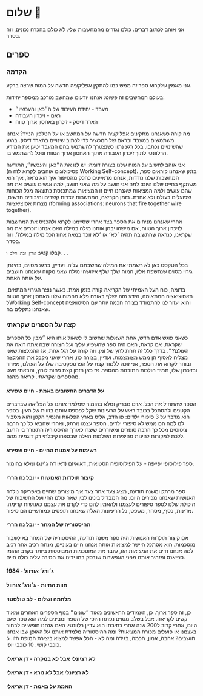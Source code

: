 # שלום 👋

אני אוהב לכתוב דברים. כולם נגזרים מהמחשבות שלי. לא כולם בהכרח נכונים, וזה בסדר.

## ספרים
### הקדמה 
אני מאמין שלקרוא ספר זה ממש כמו להתקין אפליקציה חדשה על המוח שרצה ברקע. 

בעולם המחשבים זה פשוט: אנחנו יודעים שמחשב מורכב ממספר יחידות:
- מעבד - יחידת העיבוד של ה״כאן והעכשיו״
- ראם - זיכרון העבודה
- הארד דיסק - זיכרון באחסון ארוך טווח

מה קורה כשאנחנו מתקינים אפליקציה חדשה על המחשב או על הטלפון הנייד? אנחנו משתמשים במעבד ובראם של המכשיר כדי לכתוב שינויים בהארד דיסק. 
ברגע שהשינויים נכתבו, בכל רגע נתון כשנצטרך להשתמש בהם המעבד יטען את המידע הרלוונטי לתוך זיכרון העבודה מתוך האחסון ארוך הטווח ונוכל להשתמש בו.

אני אוהב לחשוב על המוח שלנו בצורה דומה: 
יש לנו את ה״כאן והעכשיו״, התודעה (פסיכולוגים אוהבים לקרוא לזה ה Working Self-concept).
בזמן שאנחנו קוראים ספר, המחשבות שלנו נודדות, אנחנו מדמיינים כחלק מהסיפור איך הוא נראה, איך הוא משתקף בחיים שלנו היום: למה אני חושב על מה שאני חושב, למה אנשים עושים את מה שהם עושים ולמה המציאות שאנחנו חיים זו המציאות שמתכנסת כתוצאה מכל הכוחות שפועלים בעולם ולא אחרת. בזמן הקריאה, המחשבות יוצרות קשרים וחיבורים חדשים, נוצרות אסוציאציות (forming associations: neurons that fire together wire together). 

אחרי שאנחנו מניחים את הספר בצד אחרי שסיימנו לקרוא ולהכניס את המחשבות לזיכרון ארוך הטווח, אם מישהו יבחן אותנו מילה במילה האם אנחנו זוכרים את מה שקראנו, כנראה שהתשובה תהיה ׳לא׳ או ׳לא זוכר במאה אחוז הכל מילה במילה׳. וזה בסדר. 

קבלו קטע: `ארץ זבת חלב ו...`

בכל הטקסט כאן לא רשמתי את המילה שחשבתם עליה. ועדיין, ברגע מסוים, בהינתן גירוי מסוים שנחשפת אליו, המוח שלך שלף איזושהי מילה שאני מקווה שאנחנו חושבים על אותה האחת. 

בדומה, כוח העל האמיתי של הקריאה קורה בזמן אמת. כאשר נוצר הגירוי המתאים, האסוציאציה המתאימה, הידע הזה ישלף באורח פלא מהמוח שלנו מאחסון ארוך הטווח לWorking Self-concept והוא יעזור לנו להתמודד בצורה חכמה יותר עם הסיטואציה שאנחנו נתקלים בה.

### קצת על הספרים שקראתי 
כשאני פוגש אדם חדש, אחת השאלות שחשוב לי לשאול אותו היא ״מבין כל הספרים שקראת, אם קראת, האם היה ספר שהשפיע עליך ועל הצורה שבה אתה רואה את העולם?״.
בדרך כלל זה תחת לחץ של זמן, וזה קורה על רגל אחת, אז ההמלצות שאני מצליח לאסוף הן ממש מצומצמות. ועדיין, בצורה כזו, אחרי שאני מקבל את ההמלצה ובוחר לקרוא את הספר, אני זוכה ללמוד קצת על הפרספקטיבה שלו על העולם, מאחר ובזיכרון שלו, תמיד הולכות התובנות מהספר.
אז כאן הזמן קצת פחות לוחץ, והבאתי מעט מהספרים שקראתי. קריאה מהנה.

#### על הדברים החשובים באמת - חיים שפירא
הספר שהתחיל את הכל. אדם מבריק ומלא בהומור שמלמד אותנו על הפליאה שבדברים הקטנים ולהסתכל בכובד ראש על הרעיונות שקל לפספס אותם בזווית של העין. בספר הוא מדבר על 3 סיפורי ילדים: פו הדב, אליס בארץ הפלאות והנסיך הקטן והוא מסביר לנו למה הם ממש לא סיפורי ילדים. הספר עצמו מרתק, ואחרי שהביא כל כך הרבה ציטוטים מכל כך הרבה סופרים ומשוררים שיצרו לאורך ההיסטוריה התעורר בי הרעב ללכת למקורות להינות מהיצירות השלמות האלה שבספרו קיבלתי רק דוגמית מהם.

#### רשימות על אמנות החיים - חיים שפירא 
ספר פילוסופי יפייפה - על הפילוסופיה הסטואית, דאואיזם (דאו דה ג׳ינג) ומלא בהומור.

#### קיצור תולדות האנושות - יובל נח הררי
ספר מרתק ומשנה תודעה, מציג צעד אחר צעד איך מיצורים שחיים באפריקה נולדה האנושות שאנחנו מכירים היום. מה המבדיל בינינו לבין שאר עולם החי ועל החשיבות של היכולת שלנו לספר סיפורים לעצמנו ולהאמין להם כדי לקדם את עצמנו כאנושות קדימה. מדינות, כסף, מסחר, משפט, כל הרעיונות האלה שאנחנו תופסים כמוחשיים הם סיפור.

#### ההיסטוריה של המחר - יובל נח הררי
אם קיצור תולדות האנושות היה ספר משנה תודעה, ההיסטוריה של המחר בא לשבור מוסכמות. הוא מסתכל היישר למציאות אותה אנחנו חיים בעיניים, מנתח רכיב אחר רכיב למה אנחנו חיים את המציאות הזו, שובר את המוסכמות המבוססות ביותר בקרב ההומו ספיאנס ומזהיר אותנו מפני האפשרות שנרסק במו ידינו את הסירה עליה כולנו חיים.

#### 1984 - ג׳ורג׳ אורוול

#### חוות החיות - ג׳ורג׳ אורוול

#### מלחמה ושלום - לב טולסטוי
כן, זה ספר ארוך. כן, העמודים הראשונים מאוד ״שונים״ בנוף הספרים האחרים ומאוד קשים לקריאה. אבל בשלב מסוים נפתח היופי של הספר ומבינים למה הוא ספר שגם היום, אחרי קרוב ל200 שנה אחרי כתיבתו הוא עדיין רלוונטי. האם אנחנו חופשיים לבחור בעצמנו או פועלים מכורח המציאות? ומה ההיסטוריה מלמדת אותנו על האופן שבו אנחנו חושבים? אהבה, אמון, חכמה, בגידה ומה לא - הכל אפשר למצוא ביצירת המופת הזו. 5 כוכבי קושי. 10 כוכבי יופי.

#### לא רציונלי אבל לא במקרה - דן אריאלי

#### לא רציונלי אבל לא נורא - דן אריאלי

#### האמת על באמת - דן אריאלי 
